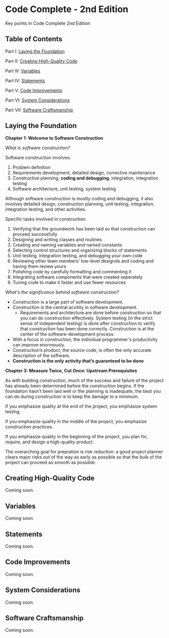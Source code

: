 # Code Complete - 2nd Edition
Key points in Code Complete 2nd Edition

## Table of Contents
Part I: [Laying the Foundation](#laying-the-foundation)

Part II: [Creating High-Quality Code](#creating-high-quality-code)

Part III: [Variables](#variables)

Part IV: [Statements](#statements)

Part V: [Code Improvements](#code-improvements)

Part VI: [System Considerations](#system-considerations)

Part VII: [Software Craftsmanship](#software-craftsmanship)


## Laying the Foundation

__Chapter 1: Welcome to Software Construction__

_What is software construction?_

Software construction involves: 

1. Problem definition
2. Requirements development, detailed design, corrective maintenance
3. Constructive planning, **coding and debugging**, integration, integration testing
4. Software architecture, unit testing, system testing

Although software construction is mostly coding and debugging, it also involves detailed design, construction planning, unit testing, integration, integration testing, and other activities.

Specific tasks involved in construction: 

1. Verifying that the groundwork has been laid so that construction can proceed
successfully
2. Designing and writing classes and routines
3. Creating and naming variables and named constants
4. Selecting control structures and organizing blocks of statements
5. Unit testing, integration testing, and debugging your own code
6. Reviewing other team members' low-level designds and coding and having them review yours
7. Polishing code by carefully formatting and commenting it
8. Integrating software components that were created seperately
9. Tuning code to make it faster and use fewer resources

_What's the significance behind software construction?_

* Construction is a large part of software development.
* Construction is the central acvitity in software development. 
  * Requirements and architecture are done before construction so that you can do construction effectively. System testing (in the strict sense of independent testing) is done after construction to verify that construction has been done correctly. Construction is at the center of the software-development process.
* With a focus in construction, the individual programmer's productivity can improve enormously. 
* Construction’s product, the source code, is often the only accurate description of the software.
* __Construction is the only activity that’s guaranteed to be done__

__Chapter 3: Measure Twice, Cut Once: Upstream Prerequisites__

As with building construction, much of the success and failure of the project has already been determined before the construction begins. If the foundation hasn't been laid well or the planning is inadequate, the best you can do during construction is to keep the damage to a minimum.

If you emphasize quality at the end of the project, you emphasize system testing.

If you emphasize quality in the middle of the project, you emphasize construction practices.

If you emphasize quality in the beginning of the project, you plan for, require, and design a high-quality product.

The overarching goal for prepration is risk reduction: a good project planner clears major risks out of the way as early as possible so that the bulk of the project can proceed as smooth as possible.



## Creating High-Quality Code
Coming soon.

## Variables
Coming soon.

## Statements
Coming soon.

## Code Improvements
Coming soon.

## System Considerations
Coming soon.

## Software Craftsmanship
Coming soon.